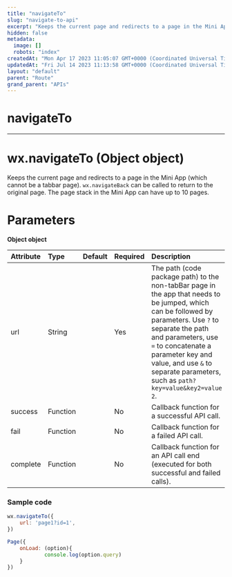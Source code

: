 ```yaml
---
title: "navigateTo"
slug: "navigate-to-api"
excerpt: "Keeps the current page and redirects to a page in the Mini App (which cannot be a tab bar page)."
hidden: false
metadata: 
  image: []
  robots: "index"
createdAt: "Mon Apr 17 2023 11:05:07 GMT+0000 (Coordinated Universal Time)"
updatedAt: "Fri Jul 14 2023 11:13:58 GMT+0000 (Coordinated Universal Time)"
layout: "default"
parent: "Route"
grand_parent: "APIs"
---
```

# navigateTo 
*** 
# wx.navigateTo (Object object)

Keeps the current page and redirects to a page in the Mini App (which cannot be a tabbar page). `wx.navigateBack` can be called to return to the original page. The page stack in the Mini App can have up to 10 pages.

# Parameters

**Object object**

| Attribute | Type     | Default | Required | Description                                                                                                                                                                                                                                                                                            |
| :-------- | :------- | :------ | :------- | :----------------------------------------------------------------------------------------------------------------------------------------------------------------------------------------------------------------------------------------------------------------------------------------------------- |
| url       | String   |         | Yes      | The path (code package path) to the non-tabBar page in the app that needs to be jumped, which can be followed by parameters. Use `?` to separate the path and parameters, use `=` to concatenate a parameter key and value, and use `&` to separate parameters, such as `path?key=value&key2=value 2`. |
| success   | Function |         | No       | Callback function for a successful API call.                                                                                                                                                                                                                                                           |
| fail      | Function |         | No       | Callback function for a failed API call.                                                                                                                                                                                                                                                               |
| complete  | Function |         | No       | Callback function for an API call end (executed for both successful and failed calls).                                                                                                                                                                                                                 |

### Sample code

```javascript page2.js
wx.navigateTo({
	url: 'page1?id=1',
})   
```
```javascript page1.js
Page({
	onLoad: (option){
			console.log(option.query)
	}
}) 
```

